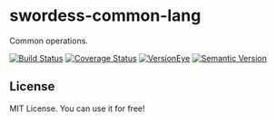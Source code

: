 # swordess-common-lang
Common operations.

[![Build Status](https://travis-ci.org/xingyuli/swordess-common-lang.svg?branch=master)](https://travis-ci.org/xingyuli/swordess-common-lang)
[![Coverage Status](https://coveralls.io/repos/github/xingyuli/swordess-common-lang/badge.svg?branch=master)](https://coveralls.io/github/xingyuli/swordess-common-lang?branch=master)
[![VersionEye](https://www.versioneye.com/user/projects/575741ad7757a0004a1de157/badge.svg)](https://www.versioneye.com/user/projects/575741ad7757a0004a1de157?child=summary)
[![Semantic Version](https://img.shields.io/sem%20ver/v2.0.0.png)](http://semver.org/spec/v2.0.0.html)

## License

MIT License. You can use it for free!
